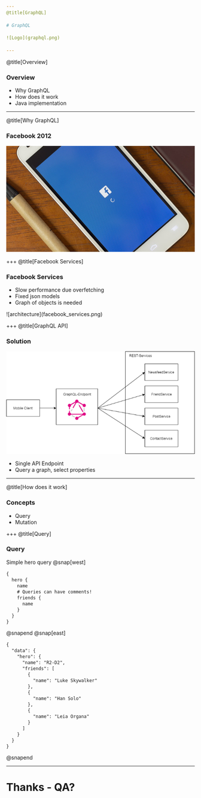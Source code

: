 ```yaml
---
@title[GraphQL]

# GraphQL

![Logo](graphql.png)

---
```

@title[Overview]
### Overview
* Why GraphQL
* How does it work
* Java implementation

---
@title[Why GraphQL]

### Facebook 2012
![facebook](facebook_loading.jpg)



+++
@title[Facebook Services]

### Facebook Services

<div class="left">
<ul>
    <li>Slow performance due overfetching</li>
    <li>Fixed json models</li>
    <li>Graph of objects is needed</li>
</ul>
</div>
<div class="right">
![architecture](facebook_services.png)
</div>




+++
@title[GraphQL API]

### Solution
![architecture_new](facebook_services_new.png)

* Single API Endpoint
* Query a graph, select properties

---
@title[How does it work]

### Concepts

* Query
* Mutation

+++
@title[Query]

### Query

Simple hero query
@snap[west]
```
{
  hero {
    name
    # Queries can have comments!
    friends {
      name
    }
  }
}
```
@snapend
@snap[east]
```
{
  "data": {
    "hero": {
      "name": "R2-D2",
      "friends": [
        {
          "name": "Luke Skywalker"
        },
        {
          "name": "Han Solo"
        },
        {
          "name": "Leia Organa"
        }
      ]
    }
  }
}
```
@snapend

---

# Thanks - QA?
